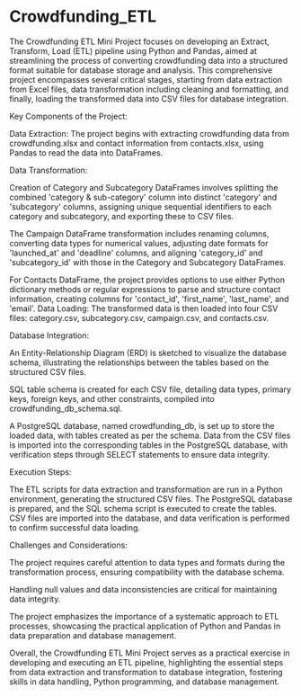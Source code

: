 # Crowdfunding_ETL

The Crowdfunding ETL Mini Project focuses on developing an Extract, Transform, Load (ETL) pipeline using Python and Pandas, aimed at streamlining the process of converting crowdfunding data into a structured format suitable for database storage and analysis. This comprehensive project encompasses several critical stages, starting from data extraction from Excel files, data transformation including cleaning and formatting, and finally, loading the transformed data into CSV files for database integration.

Key Components of the Project:

Data Extraction: The project begins with extracting crowdfunding data from crowdfunding.xlsx and contact information from contacts.xlsx, using Pandas to read the data into DataFrames.

Data Transformation:

Creation of Category and Subcategory DataFrames involves splitting the combined 'category & sub-category' column into distinct 'category' and 'subcategory' columns, assigning unique sequential identifiers to each category and subcategory, and exporting these to CSV files.

The Campaign DataFrame transformation includes renaming columns, converting data types for numerical values, adjusting date formats for 'launched_at' and 'deadline' columns, and aligning 'category_id' and 'subcategory_id' with those in the Category and Subcategory DataFrames.

For Contacts DataFrame, the project provides options to use either Python dictionary methods or regular expressions to parse and structure contact information, creating columns for 'contact_id', 'first_name', 'last_name', and 'email'.
Data Loading: The transformed data is then loaded into four CSV files: category.csv, subcategory.csv, campaign.csv, and contacts.csv.

Database Integration:

An Entity-Relationship Diagram (ERD) is sketched to visualize the database schema, illustrating the relationships between the tables based on the structured CSV files.

SQL table schema is created for each CSV file, detailing data types, primary keys, foreign keys, and other constraints, compiled into crowdfunding_db_schema.sql.

A PostgreSQL database, named crowdfunding_db, is set up to store the loaded data, with tables created as per the schema.
Data from the CSV files is imported into the corresponding tables in the PostgreSQL database, with verification steps through SELECT statements to ensure data integrity.

Execution Steps:

The ETL scripts for data extraction and transformation are run in a Python environment, generating the structured CSV files.
The PostgreSQL database is prepared, and the SQL schema script is executed to create the tables.
CSV files are imported into the database, and data verification is performed to confirm successful data loading.

Challenges and Considerations:

The project requires careful attention to data types and formats during the transformation process, ensuring compatibility with the database schema.

Handling null values and data inconsistencies are critical for maintaining data integrity.

The project emphasizes the importance of a systematic approach to ETL processes, showcasing the practical application of Python and Pandas in data preparation and database management.

Overall, the Crowdfunding ETL Mini Project serves as a practical exercise in developing and executing an ETL pipeline, highlighting the essential steps from data extraction and transformation to database integration, fostering skills in data handling, Python programming, and database management.
